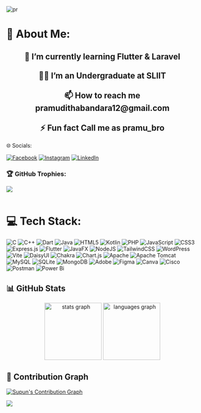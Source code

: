 ![pr](https://media.licdn.com/dms/image/v2/C561BAQGV0QTN0_hWZA/company-background_10000/company-background_10000/0/1595967403885/saxon_enterprises_cover?e=2147483647&v=beta&t=gptWdME4V0yZF2CaWcX1VCoFgsO4fzkUHkGgEz-QauA)  
# 💫 About Me:  
<h2 align="center">🌱 I’m currently learning Flutter & Laravel<br><br>🧑‍🎓 I’m an Undergraduate at SLIIT<br><br>📫 How to reach me pramudithabandara12@gmail.com<br><br> ⚡ Fun fact Call me as pramu_bro</h2>                         
 🌐 Socials:                           
      
[![Facebook](https://img.shields.io/badge/Facebook-%231877F2.svg?logo=Facebook&logoColor=white)](https://facebook.com/https://www.facebook.com/sachintha.bandara.9277) [![Instagram](https://img.shields.io/badge/Instagram-%23E4405F.svg?logo=Instagram&logoColor=white)](https://instagram.com/https://www.instagram.com/pramuditha_bandara_/) [![LinkedIn](https://img.shields.io/badge/LinkedIn-%230077B5.svg?logo=linkedin&logoColor=white)](https://linkedin.com/in/www.linkedin.com/in/pramuditha-bandara-9851642a9) 
<h3>🏆 GitHub Trophies:</h3>

 
![](https://github-profile-trophy.vercel.app/?username=PramudithaB&theme=algolia&no-frame=false&no-bg=false&margin-w=6) </br></br>
# 💻 Tech Stack:
![C](https://img.shields.io/badge/c-%2300599C.svg?style=for-the-badge&logo=c&logoColor=white) ![C++](https://img.shields.io/badge/c++-%2300599C.svg?style=for-the-badge&logo=c%2B%2B&logoColor=white) ![Dart](https://img.shields.io/badge/dart-%230175C2.svg?style=for-the-badge&logo=dart&logoColor=white) ![Java](https://img.shields.io/badge/java-%23ED8B00.svg?style=for-the-badge&logo=openjdk&logoColor=white) ![HTML5](https://img.shields.io/badge/html5-%23E34F26.svg?style=for-the-badge&logo=html5&logoColor=white) ![Kotlin](https://img.shields.io/badge/kotlin-%237F52FF.svg?style=for-the-badge&logo=kotlin&logoColor=white) ![PHP](https://img.shields.io/badge/php-%23777BB4.svg?style=for-the-badge&logo=php&logoColor=white) ![JavaScript](https://img.shields.io/badge/javascript-%23323330.svg?style=for-the-badge&logo=javascript&logoColor=%23F7DF1E) ![CSS3](https://img.shields.io/badge/css3-%231572B6.svg?style=for-the-badge&logo=css3&logoColor=white) ![Express.js](https://img.shields.io/badge/express.js-%23404d59.svg?style=for-the-badge&logo=express&logoColor=%2361DAFB) ![Flutter](https://img.shields.io/badge/Flutter-%2302569B.svg?style=for-the-badge&logo=Flutter&logoColor=white) ![JavaFX](https://img.shields.io/badge/javafx-%23FF0000.svg?style=for-the-badge&logo=javafx&logoColor=white) ![NodeJS](https://img.shields.io/badge/node.js-6DA55F?style=for-the-badge&logo=node.js&logoColor=white) ![TailwindCSS](https://img.shields.io/badge/tailwindcss-%2338B2AC.svg?style=for-the-badge&logo=tailwind-css&logoColor=white) ![WordPress](https://img.shields.io/badge/WordPress-%23117AC9.svg?style=for-the-badge&logo=WordPress&logoColor=white) ![Vite](https://img.shields.io/badge/vite-%23646CFF.svg?style=for-the-badge&logo=vite&logoColor=white) ![DaisyUI](https://img.shields.io/badge/daisyui-5A0EF8?style=for-the-badge&logo=daisyui&logoColor=white) ![Chakra](https://img.shields.io/badge/chakra-%234ED1C5.svg?style=for-the-badge&logo=chakraui&logoColor=white) ![Chart.js](https://img.shields.io/badge/chart.js-F5788D.svg?style=for-the-badge&logo=chart.js&logoColor=white) ![Apache](https://img.shields.io/badge/apache-%23D42029.svg?style=for-the-badge&logo=apache&logoColor=white) ![Apache Tomcat](https://img.shields.io/badge/apache%20tomcat-%23F8DC75.svg?style=for-the-badge&logo=apache-tomcat&logoColor=black) ![MySQL](https://img.shields.io/badge/mysql-4479A1.svg?style=for-the-badge&logo=mysql&logoColor=white) ![SQLite](https://img.shields.io/badge/sqlite-%2307405e.svg?style=for-the-badge&logo=sqlite&logoColor=white) ![MongoDB](https://img.shields.io/badge/MongoDB-%234ea94b.svg?style=for-the-badge&logo=mongodb&logoColor=white) ![Adobe](https://img.shields.io/badge/adobe-%23FF0000.svg?style=for-the-badge&logo=adobe&logoColor=white) ![Figma](https://img.shields.io/badge/figma-%23F24E1E.svg?style=for-the-badge&logo=figma&logoColor=white) ![Canva](https://img.shields.io/badge/Canva-%2300C4CC.svg?style=for-the-badge&logo=Canva&logoColor=white) ![Cisco](https://img.shields.io/badge/cisco-%23049fd9.svg?style=for-the-badge&logo=cisco&logoColor=black) ![Postman](https://img.shields.io/badge/Postman-FF6C37?style=for-the-badge&logo=postman&logoColor=white) ![Power Bi](https://img.shields.io/badge/power_bi-F2C811?style=for-the-badge&logo=powerbi&logoColor=black)
## 📊 GitHub Stats
<div align="center">  
  <img src="https://github-readme-stats.vercel.app/api?username=PramudithaB&hide_title=false&hide_rank=false&show_icons=true&include_all_commits=true&count_private=true&disable_animations=false&theme=ocean_dark&locale=en&hide_border=false" height="150" alt="stats graph"  />  
  
  <img src="https://github-readme-stats.vercel.app/api/top-langs?username=PramudithaB&locale=en&hide_title=false&layout=compact&card_width=320&langs_count=5&theme=ocean_dark&hide_border=false" height="150" alt="languages graph"  /> 
</div>  

## 🌟 Contribution Graph
[![Supun's Contribution Graph](https://github-readme-activity-graph.vercel.app/graph?username=PramudithaB&theme=ocean_dark&bg_color=20232a&hide_border=true&line=61dafb&point=fff&area=true&area_color=61dafb)](https://github.com/ashutosh00710/github-readme-activity-graph)



[![](https://visitcount.itsvg.in/api?id=PramudithaB&icon=0&color=0)](https://visitcount.itsvg.in)

<!-- Proudly created with GPRM ( https://gprm.itsvg.in ) -->

